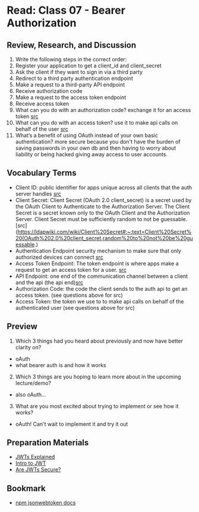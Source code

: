 # Read: Class 07 - Bearer Authorization

## Review, Research, and Discussion

1. Write the following steps in the correct order:
  1. Register your application to get a client_id and client_secret
  2. Ask the client if they want to sign in via a third party
  3. Redirect to a third party authentication endpoint
  6. Make a request to a third-party API endpoint
  7. Receive authorization code
  7. Make a request to the access token endpoint
  4. Receive access token
2. What can you do with an authorization code?
exchange it for an access token [src](https://www.oauth.com/oauth2-servers/server-side-apps/authorization-code/#:~:text=The%20authorization%20code%20is%20a,approve%20or%20deny%20the%20request.)
3. What can you do with an access token?
use it to make api calls on behalf of the user [src](https://www.oauth.com/oauth2-servers/access-tokens/#:~:text=Access%20tokens%20are%20the%20thing,in%20transit%20and%20in%20storage.)
4. What’s a benefit of using OAuth instead of your own basic authentication?
more secure because you don't have the burden of saving passwords in your own db and then having to worry about liability or being hacked giving away access to user accounts.

## Vocabulary Terms

* Client ID: public identifier for apps unique across all clients that the auth server handles [src](https://www.oauth.com/oauth2-servers/client-registration/client-id-secret/#:~:text=The%20client_id%20is%20a%20public%20identifier%20for%20apps.&text=It%20must%20also%20be%20unique,that%20the%20authorization%20server%20handles.)
* Client Secret: Client Secret (OAuth 2.0 client_secret) is a secret used by the OAuth Client to Authenticate to the Authorization Server. The Client Secret is a secret known only to the OAuth Client and the Authorization Server. Client Secret must be sufficiently random to not be guessable. [src](https://ldapwiki.com/wiki/Client%20Secret#:~:text=Client%20Secret%20(OAuth%202.0%20client_secret,random%20to%20not%20be%20guessable.)
* Authentication Endpoint
security mechanism to make sure that only authorized devices can connect [src](https://whatis.techtarget.com/definition/endpoint-authentication#:~:text=Endpoint%20authentication%20is%20a%20security,also%20known%20as%20device%20authentication.&text=Authenticating%20both%20the%20user%20and,%2Dfactor%20authentication%20(2FA).)
* Access Token Endpoint: The token endpoint is where apps make a request to get an access token for a user. [src](https://www.oauth.com/oauth2-servers/access-tokens/#:~:text=The%20token%20endpoint%20is%20where,Client%20Credentials)
* API Endpoint: one end of the communication channel between a client and the api (the api end)[src](https://smartbear.com/learn/performance-monitoring/api-endpoints/#:~:text=Simply%20put%2C%20an%20endpoint%20is,of%20a%20server%20or%20service.&text=The%20place%20that%20APIs%20send,lives%2C%20is%20called%20an%20endpoint.)
* Authorization Code: the code the client sends to the auth api to get an access token. (see questions above for src)
* Access Token: the token we use to to make api calls on behalf of the authenticated user (see questions above for src)

## Preview

1. Which 3 things had you heard about previously and now have better clarity on?
  - oAuth
  - what bearer auth is and how it works
2. Which 3 things are you hoping to learn more about in the upcoming lecture/demo?
  - also oAuth...
3. What are you most excited about trying to implement or see how it works?
  - oAuth! Can't wait to implement it and try it out

## Preparation Materials

* [JWTs Explained](https://www.youtube.com/watch?v=926mknSW9Lo)
* [Intro to JWT](https://jwt.io/introduction/)
* [Are JWTs Secure?](https://stackoverflow.com/questions/27301557/if-you-can-decode-jwt-how-are-they-secure)

## Bookmark

* [npm jsonwebtoken docs](https://www.npmjs.com/package/jsonwebtoken)
